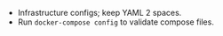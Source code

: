 - Infrastructure configs; keep YAML 2 spaces.
- Run `docker-compose config` to validate compose files.
